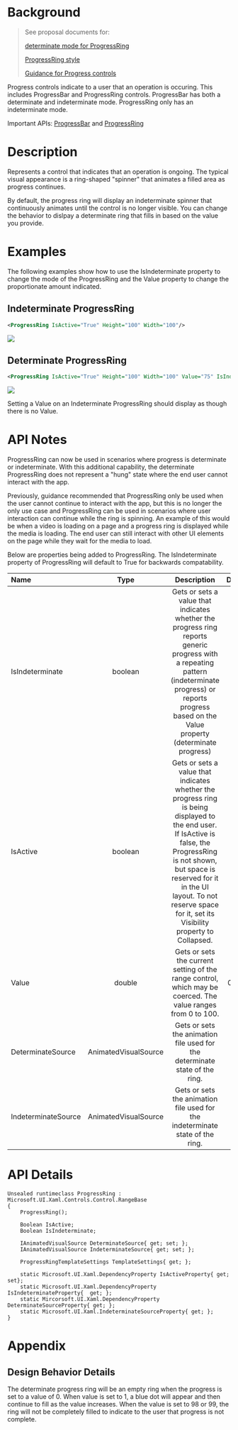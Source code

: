 # Background
>See proposal documents for:
>
> [determinate mode for ProgressRing](https://github.com/microsoft/microsoft-ui-xaml/issues/688) 
>
> [ProgressRing style](https://github.com/microsoft/microsoft-ui-xaml/issues/837)
>
> [Guidance for Progress controls](https://github.com/microsoft/microsoft-ui-xaml/issues/880)

Progress controls indicate to a user that an operation is occuring. This includes ProgressBar and ProgressRing controls. ProgressBar has both a determinate and indeterminate mode. ProgressRing only has an indeterminate mode. 

Important APIs: [ProgressBar](https://docs.microsoft.com/en-us/uwp/api/windows.ui.xaml.controls.progressbar) and [ProgressRing](https://docs.microsoft.com/en-us/uwp/api/windows.ui.xaml.controls.progressring)
# Description
 Represents a control that indicates that an operation is ongoing. The typical visual appearance is a ring-shaped "spinner" that animates a filled area as progress continues.

 By default, the progress ring will display an indeterminate spinner that continuously animates until the control is no longer visible. You can change the behavior to dislpay a determinate ring that fills in based on the value you provide.

# Examples

The following examples show how to use the IsIndeterminate property to change the mode of the ProgressRing and the Value property to change the proportionate amount indicated. 

## Indeterminate ProgressRing

```xml
<ProgressRing IsActive="True" Height="100" Width="100"/>
```
![](images/ProgressRing-indeterminate.jpg)

## Determinate ProgressRing

```xml
<ProgressRing IsActive="True" Height="100" Width="100" Value="75" IsIndeterminate="False"/>
```
![](images/ProgressRing-determinate.PNG)

Setting a Value on an Indeterminate ProgressRing should display as though there is no Value.


# API Notes
<!-- Option 1: Give a one or two line description of each API (type
and member), or at least the ones that aren't obvious
from their name.  These descriptions are what show up
in IntelliSense. For properties, specify the default value of the property if it
isn't the type's default (for example an int-typed property that doesn't default to zero.) -->

<!-- Option 2: Put these descriptions in the below API Details section,
with a "///" comment above the member or type. -->
ProgressRing can now be used in scenarios where progress is determinate or indeterminate. With this additional capability, the determinate ProgressRing does not represent a "hung" state where the end user cannot interact with the app. 

Previously, guidance recommended that ProgressRing only be used when the user cannot continue to interact with the app, but this is no longer the only use case and ProgressRing can be used in scenarios where user interaction can continue while the ring is spinning. An example of this would be when a video is loading on a page and a progress ring is displayed while the media is loading. The end user can still interact with other UI elements on the page while they wait for the media to load.

Below are properties being added to ProgressRing. The IsIndeterminate property of ProgressRing will default to True for backwards compatability.

|Name | Type | Description | Default | 
|:--|:-:|:-:|:-:|
| IsIndeterminate | boolean | Gets or sets a value that indicates whether the progress ring reports generic progress with a repeating pattern (indeterminate progress) or reports progress based on the Value property (determinate progress) | True | 
| IsActive | boolean | Gets or sets a value that indicates whether the progress ring is being displayed to the end user. If IsActive is false, the ProgressRing is not shown, but space is reserved for it in the UI layout. To not reserve space for it, set its Visibility property to Collapsed. | True |
| Value | double | Gets or sets the current setting of the range control, which may be coerced. The value ranges from 0 to 100. | 0-100 | 
| DeterminateSource | AnimatedVisualSource | Gets or sets the animation file used for the determinate state of the ring. | N/A | 
| IndeterminateSource | AnimatedVisualSource | Gets or sets the animation file used for the indeterminate state of the ring. | N/A | 

# API Details
<!-- The exact API, in MIDL3 format (https://docs.microsoft.com/en-us/uwp/midl-3/) -->
```xaml
Unsealed runtimeclass ProgressRing : Microsoft.UI.Xaml.Controls.Control.RangeBase
{
    ProgressRing();
 
    Boolean IsActive;
    Boolean IsIndeterminate; 

    IAnimatedVisualSource DeterminateSource{ get; set; };
    IAnimatedVisualSource IndeterminateSource{ get; set; };

    ProgressRingTemplateSettings TemplateSettings{ get; };
 
    static Microsoft.UI.Xaml.DependencyProperty IsActiveProperty{ get; set};
    static Microsoft.UI.Xaml.DependencyProperty IsIndeterminateProperty{  get; };
    static Mircorsoft.UI.Xaml.DependencyProperty DeterminateSourceProperty{ get; };
    static Microsoft.UI.Xaml.IndeterminateSourceProperty{ get; };
}
```


# Appendix
<!-- Anything else that you want to write down for posterity, but 
that isn't necessary to understand the purpose and usage of the API.
For example, implementation details. -->

## Design Behavior Details
The determinate progress ring will be an empty ring when the progress is set to a value of 0. When value is set to 1, a blue dot will appear and then continue to fill as the value increases. When the value is set to 98 or 99, the ring will not be completely filled to indicate to the user that progress is not complete. 
